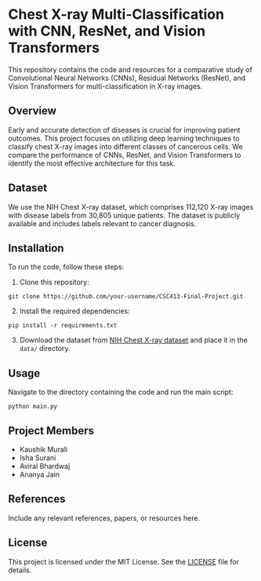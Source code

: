 # Chest X-ray Multi-Classification with CNN, ResNet, and Vision Transformers

This repository contains the code and resources for a comparative study of Convolutional Neural Networks (CNNs), Residual Networks (ResNet), and Vision Transformers for multi-classification in X-ray images.

## Overview

Early and accurate detection of diseases is crucial for improving patient outcomes. This project focuses on utilizing deep learning techniques to classify chest X-ray images into different classes of cancerous cells. We compare the performance of CNNs, ResNet, and Vision Transformers to identify the most effective architecture for this task.

## Dataset

We use the NIH Chest X-ray dataset, which comprises 112,120 X-ray images with disease labels from 30,805 unique patients. The dataset is publicly available and includes labels relevant to cancer diagnosis.

## Installation

To run the code, follow these steps:

1. Clone this repository:

```
git clone https://github.com/your-username/CSC413-Final-Project.git
```

2. Install the required dependencies:

```
pip install -r requirements.txt
```

3. Download the dataset from [NIH Chest X-ray dataset](https://cloud.google.com/healthcare-api/docs/resources/public-datasets/nih-chest) and place it in the `data/` directory.

## Usage

Navigate to the directory containing the code and run the main script:

```
python main.py
```

## Project Members

- Kaushik Murali
- Isha Surani
- Aviral Bhardwaj
- Ananya Jain

## References

Include any relevant references, papers, or resources here.

## License

This project is licensed under the MIT License. See the [LICENSE](LICENSE) file for details.
